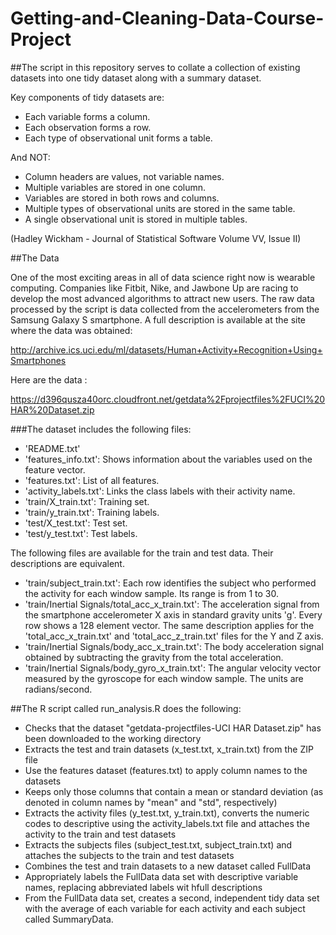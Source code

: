 # Getting-and-Cleaning-Data-Course-Project

##The script in this repository serves to collate a collection of existing datasets into one tidy dataset along with a summary dataset.


Key components of tidy datasets are:
- Each variable forms a column.
- Each observation forms a row.
- Each type of observational unit forms a table.
 
And NOT:
- Column headers are values, not variable names.
- Multiple variables are stored in one column.
- Variables are stored in both rows and columns.
- Multiple types of observational units are stored in the same table.
- A single observational unit is stored in multiple tables.

(Hadley Wickham - Journal of Statistical Software Volume VV, Issue II)

##The Data

One of the most exciting areas in all of data science right now is wearable computing. Companies like Fitbit, Nike, and Jawbone Up are racing to develop the most advanced algorithms to attract new users. The raw data processed by the script is data collected from the accelerometers from the Samsung Galaxy S smartphone. A full description is available at the site where the data was obtained:

http://archive.ics.uci.edu/ml/datasets/Human+Activity+Recognition+Using+Smartphones

Here are the data :

https://d396qusza40orc.cloudfront.net/getdata%2Fprojectfiles%2FUCI%20HAR%20Dataset.zip

###The dataset includes the following files:

- 'README.txt'
- 'features_info.txt': Shows information about the variables used on the feature vector.
- 'features.txt': List of all features.
- 'activity_labels.txt': Links the class labels with their activity name.
- 'train/X_train.txt': Training set.
- 'train/y_train.txt': Training labels.
- 'test/X_test.txt': Test set.
- 'test/y_test.txt': Test labels.

The following files are available for the train and test data. Their descriptions are equivalent. 

- 'train/subject_train.txt': Each row identifies the subject who performed the activity for each window sample. Its range is from 1 to 30. 
- 'train/Inertial Signals/total_acc_x_train.txt': The acceleration signal from the smartphone accelerometer X axis in standard gravity units 'g'. Every row shows a 128 element vector. The same description applies for the 'total_acc_x_train.txt' and 'total_acc_z_train.txt' files for the Y and Z axis. 
- 'train/Inertial Signals/body_acc_x_train.txt': The body acceleration signal obtained by subtracting the gravity from the total acceleration. 
- 'train/Inertial Signals/body_gyro_x_train.txt': The angular velocity vector measured by the gyroscope for each window sample. The units are radians/second. 


##The R script called run_analysis.R does the following:

- Checks that the dataset "getdata-projectfiles-UCI HAR Dataset.zip" has been downloaded to the working directory
- Extracts the test and train datasets (x_test.txt, x_train.txt) from the ZIP file
- Use the features dataset (features.txt) to apply column names to the datasets
- Keeps only those columns that contain a mean or standard deviation (as denoted in column names by "mean" and "std", respectively)
- Extracts the activity files (y_test.txt, y_train.txt), converts the numeric codes to descriptive using the activity_labels.txt file and attaches the activity to the train and test datasets
- Extracts the subjects files (subject_test.txt, subject_train.txt) and attaches the subjects to the train and test datasets
- Combines the test and train datasets to a new dataset called FullData
- Appropriately labels the FullData data set with descriptive variable names, replacing abbreviated labels wit hfull descriptions
- From the FullData data set, creates a second, independent tidy data set with the average of each variable for each activity and each subject called SummaryData.
